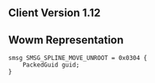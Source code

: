 ## Client Version 1.12

## Wowm Representation
```rust,ignore
smsg SMSG_SPLINE_MOVE_UNROOT = 0x0304 {
    PackedGuid guid;    
}

```
